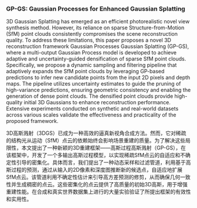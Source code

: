 ### GP-GS: Gaussian Processes for Enhanced Gaussian Splatting

3D Gaussian Splatting has emerged as an efficient photorealistic novel view synthesis method. However, its reliance on sparse Structure-from-Motion (SfM) point clouds consistently compromises the scene reconstruction quality. To address these limitations, this paper proposes a novel 3D reconstruction framework Gaussian Processes Gaussian Splatting (GP-GS), where a multi-output Gaussian Process model is developed to achieve adaptive and uncertainty-guided densification of sparse SfM point clouds. Specifically, we propose a dynamic sampling and filtering pipeline that adaptively expands the SfM point clouds by leveraging GP-based predictions to infer new candidate points from the input 2D pixels and depth maps. The pipeline utilizes uncertainty estimates to guide the pruning of high-variance predictions, ensuring geometric consistency and enabling the generation of dense point clouds. The densified point clouds provide high-quality initial 3D Gaussians to enhance reconstruction performance. Extensive experiments conducted on synthetic and real-world datasets across various scales validate the effectiveness and practicality of the proposed framework.

3D高斯溅射（3DGS）已成为一种高效的逼真新视角合成方法。然而，它对稀疏的结构光从运动（SfM）点云的依赖始终会影响场景重建的质量。为了解决这些局限性，本文提出了一种新颖的3D重建框架——高斯过程高斯溅射（GP-GS），在该框架中，开发了一个多输出高斯过程模型，以实现稀疏SfM点云的自适应和不确定性引导的密集化。具体而言，我们提出了一种动态采样和过滤管道，利用基于高斯过程的预测，通过从输入的2D像素和深度图推断新的候选点，自适应地扩展SfM点云。该管道利用不确定性估计来引导高方差预测的修剪，从而确保几何一致性并生成稠密的点云。这些密集化的点云提供了高质量的初始3D高斯，用于增强重建性能。在合成和真实世界数据集上进行的大量实验验证了所提出框架的有效性和实用性。
